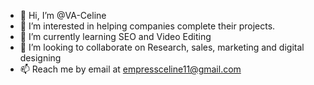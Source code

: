 - 👋 Hi, I’m @VA-Celine
- 👀 I’m interested in helping companies complete their projects.
- 🌱 I’m currently learning SEO and Video Editing
- 💞️ I’m looking to collaborate on Research, sales, marketing and digital designing
- 📫 Reach me by email at empressceline11@gmail.com

<!---
VA-Celine/VA-Celine is a ✨ special ✨ repository because its `README.md` (this file) appears on your GitHub profile.
You can click the Preview link to take a look at your changes.
--->
